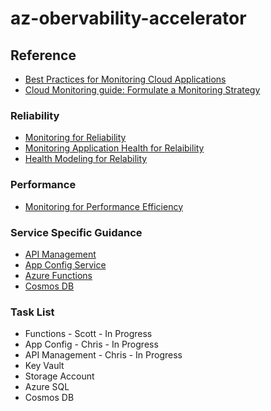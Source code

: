 # az-obervability-accelerator

## Reference

- [Best Practices for Monitoring Cloud Applications](https://docs.microsoft.com/en-us/azure/architecture/best-practices/monitoring)
- [Cloud Monitoring guide: Formulate a Monitoring Strategy](https://docs.microsoft.com/en-us/azure/cloud-adoption-framework/strategy/monitoring-strategy)

### Reliability

- [Monitoring for Reliability](https://docs.microsoft.com/en-us/azure/architecture/framework/resiliency/monitor-checklist)
- [Monitoring Application Health for Relaibility](https://docs.microsoft.com/en-us/azure/architecture/framework/resiliency/monitoring)
- [Health Modeling for Relability](https://docs.microsoft.com/en-us/azure/architecture/framework/resiliency/monitor-model)

### Performance

- [Monitoring for Performance Efficiency](https://docs.microsoft.com/en-us/azure/architecture/framework/scalability/monitor)

### Service Specific Guidance
- [API Management](services/api-management.md)
- [App Config Service](services/app-config.md)
- [Azure Functions](services/az-functions.md)
- [Cosmos DB](services/cosmos-db.md)


### Task List

- Functions - Scott - In Progress
- App Config - Chris - In Progress
- API Management - Chris - In Progress
- Key Vault
- Storage Account
- Azure SQL
- Cosmos DB